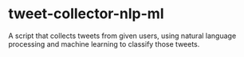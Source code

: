 # tweet-collector-nlp-ml
A script that collects tweets from given users, using natural language processing and machine learning to classify those tweets.
